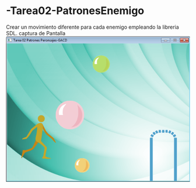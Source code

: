 -Tarea02-PatronesEnemigo
========================
Crear un movimiento diferente para cada enemigo empleando la libreria SDL.
captura de Pantalla
![Alt text](CapturaPantalla.png "Captura de Pantalla")
